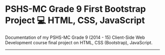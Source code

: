 # PSHS-MC Grade 9 First Bootstrap Project :computer: HTML, CSS, JavaScript

Documentation of my PSHS-MC Grade 9 (2014 - 15) Client-Side Web Development course final project on HTML, CSS (Bootstrap), JavaScript.

---
